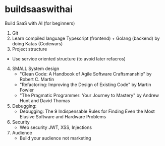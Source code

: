 # buildsaaswithai
Build SaaS with AI (for beginners)

1. Git
2. Learn compiled language Typescript (frontend) + Golang (backend) by doing Katas (Codewars)
3. Project structure
  - Use service oriented structure (to avoid later refacros)
4. SMALL System design
   - "Clean Code: A Handbook of Agile Software Craftsmanship" by Robert C. Martin
   - "Refactoring: Improving the Design of Existing Code" by Martin Fowler
   - "The Pragmatic Programmer: Your Journey to Mastery" by Andrew Hunt and David Thomas
5. Debugging:
   - Debugging: The 9 Indispensable Rules for Finding Even the Most Elusive Software and Hardware Problems
6. Security
   - Web security JWT, XSS, Injections
7. Audience
   - Build your audience not marketing

